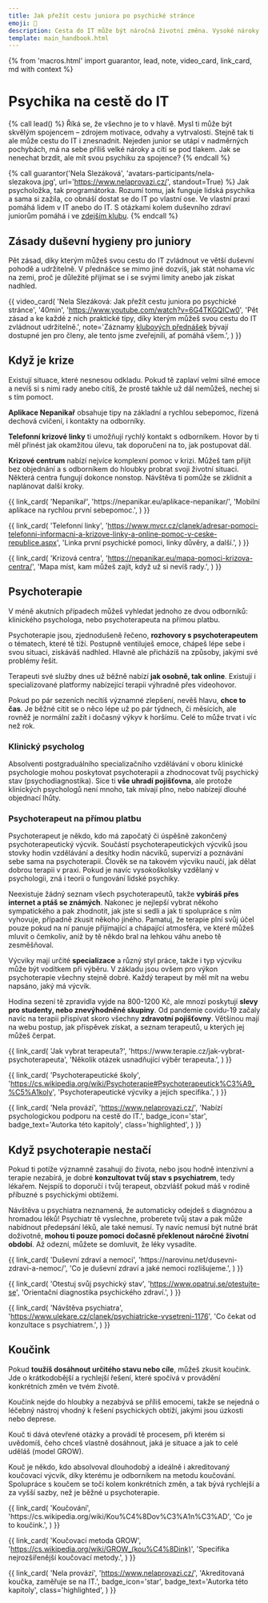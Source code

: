 ```yaml
---
title: Jak přežít cestu juniora po psychické stránce
emoji: 💆
description: Cesta do IT může být náročná životní změna. Vysoké nároky na sebe sama, srovnávání se s ostatními, nedostatek odpočinku, nejistota. Přečti si, jak se to dá zvládat.
template: main_handbook.html
---
```


{% from 'macros.html' import guarantor, lead, note, video_card, link_card, md with context %}

# Psychika na cestě do IT

{% call lead() %}
  Říká se, že všechno je to v hlavě. Mysl ti může být skvělým spojencem – zdrojem motivace, odvahy a vytrvalosti. Stejně tak ti ale může cestu do IT i znesnadnit. Nejeden junior se utápí v nadměrných pochybách, má na sebe příliš velké nároky a cítí se pod tlakem. Jak se nenechat brzdit, ale mít svou psychiku za spojence?
{% endcall %}

{% call guarantor('Nela Slezáková', 'avatars-participants/nela-slezakova.jpg', url='https://www.nelaprovazi.cz/', standout=True) %}
  Jak psycholožka, tak programátorka. Rozumí tomu, jak funguje lidská psychika a sama si zažila, co obnáší dostat se do IT po vlastní ose. Ve vlastní praxi pomáhá lidem v IT anebo do IT. S otázkami kolem duševního zdraví juniorům pomáhá i ve [zdejším klubu](../club.md).
{% endcall %}

## Zásady duševní hygieny pro juniory

Pět zásad, díky kterým můžeš svou cestu do IT zvládnout ve větší duševní pohodě a udržitelně. V přednášce se mimo jiné dozvíš, jak stát nohama víc na zemi, proč je důležité přijímat se i se svými limity anebo jak získat nadhled.

{{ video_card(
  'Nela Slezáková: Jak přežít cestu juniora po psychické stránce',
  '40min',
  'https://www.youtube.com/watch?v=6G4TKGQICw0',
  'Pět zásad a ke každé z nich praktické tipy, díky kterým můžeš svou cestu do IT zvládnout udržitelně.',
  note='Záznamy [klubových přednášek](../events.md) bývají dostupné jen pro členy, ale tento jsme zveřejnili, ať pomáhá všem.',
) }}

## Když je krize

Existují situace, které nesnesou odkladu. Pokud tě zaplaví velmi silné emoce a nevíš si s nimi rady anebo cítíš, že prostě takhle už dál nemůžeš, nechej si s tím pomoct.

**Aplikace Nepanikař** obsahuje tipy na základní a rychlou sebepomoc, řízená dechová cvičení, i kontakty na odborníky.

**Telefonní krizové linky** ti umožňují rychlý kontakt s odborníkem. Hovor by ti měl přinést jak okamžitou úlevu, tak doporučení na to, jak postupovat dál.

**Krizové centrum** nabízí nejvíce komplexní pomoc v krizi. Můžeš tam přijít bez objednání a s odborníkem do hloubky probrat svoji životní situaci. Některá centra fungují dokonce nonstop. Návštěva ti pomůže se zklidnit a naplánovat další kroky.

<div class="link-cards">
  {{ link_card(
    'Nepanikař',
    'https://nepanikar.eu/aplikace-nepanikar/',
    'Mobilní aplikace na rychlou první sebepomoc.',
  ) }}

  {{ link_card(
    'Telefonní linky',
    'https://www.mvcr.cz/clanek/adresar-pomoci-telefonni-informacni-a-krizove-linky-a-online-pomoc-v-ceske-republice.aspx',
    'Linka první psychické pomoci, linky důvěry, a další.',
  ) }}

  {{ link_card(
    'Krizová centra',
    'https://nepanikar.eu/mapa-pomoci-krizova-centra/',
    'Mapa míst, kam můžeš zajít, když už si nevíš rady.',
  ) }}
</div>

## Psychoterapie

V méně akutních případech můžeš vyhledat jednoho ze dvou odborníků: klinického psychologa, nebo psychoterapeuta na přímou platbu.

Psychoterapie jsou, zjednodušeně řečeno, **rozhovory s psychoterapeutem** o tématech, které tě tíží. Postupně ventiluješ emoce, chápeš lépe sebe i svou situaci, získáváš nadhled. Hlavně ale přicházíš na způsoby, jakými své problémy řešit.

Terapeuti své služby dnes už běžně nabízí **jak osobně, tak online**. Existují i specializované platformy nabízející terapii výhradně přes videohovor.

Pokud po pár sezeních necítíš významné zlepšení, nevěš hlavu, **chce to čas**. Je běžné cítit se o něco lépe už po pár týdnech, či měsících, ale rovněž je normální zažít i dočasný výkyv k horšímu. Celé to může trvat i víc než rok.

### Klinický psycholog

Absolventi postgraduálního specializačního vzdělávání v oboru klinické psychologie mohou poskytovat psychoterapii a zhodnocovat tvůj psychický stav (psychodiagnostika). Sice ti **vše uhradí pojišťovna**, ale protože klinických psychologů není mnoho, tak mívají plno, nebo nabízejí dlouhé objednací lhůty.

### Psychoterapeut na přímou platbu

Psychoterapeut je někdo, kdo má započatý či úspěšně zakončený psychoterapeutický výcvik. Součástí psychoterapeutických výcviků jsou stovky hodin vzdělávání a desítky hodin nácviků, supervizí a poznávání sebe sama na psychoterapii. Člověk se na takovém výcviku naučí, jak dělat dobrou terapii v praxi. Pokud je navíc vysokoškolsky vzdělaný v psychologii, zná i teorii o fungování lidské psychiky.

Neexistuje žádný seznam všech psychoterapeutů, takže **vybíráš přes internet a ptáš se známých**. Nakonec je nejlepší vybrat někoho sympatického a pak zhodnotit, jak jste si sedli a jak ti spolupráce s ním vyhovuje, případně zkusit někoho jiného. Pamatuj, že terapie plní svůj účel pouze pokud na ní panuje přijímající a chápající atmosféra, ve které můžeš mluvit o čemkoliv, aniž by tě někdo bral na lehkou váhu anebo tě zesměšňoval.

Výcviky mají určité **specializace** a různý styl práce, takže i typ výcviku může být vodítkem při výběru. V základu jsou ovšem pro výkon psychoterapie všechny stejně dobré. Každý terapeut by měl mít na webu napsáno, jaký má výcvik.

Hodina sezení tě zpravidla vyjde na 800-1200 Kč, ale mnozí poskytují **slevy pro studenty, nebo znevýhodněné skupiny**. Od pandemie covidu-19 začaly navíc na terapii přispívat skoro všechny **zdravotní pojišťovny**. Většinou mají na webu postup, jak příspěvek získat, a seznam terapeutů, u kterých jej můžeš čerpat.

<div class="link-cards">
  {{ link_card(
    'Jak vybrat terapeuta?',
    'https://www.terapie.cz/jak-vybrat-psychoterapeuta',
    'Několik otázek usnadňující výběr terapeuta.',
  ) }}

  {{ link_card(
    'Psycho­terapeu­tic­ké školy',
    'https://cs.wikipedia.org/wiki/Psychoterapie#Psychoterapeutick%C3%A9_%C5%A1koly',
    'Psycho­terapeu­tic­ké výcviky a jejich specifika.',
  ) }}

  {{ link_card(
    'Nela provází',
    'https://www.nelaprovazi.cz/',
    'Nabízí psychologickou podporu na cestě do IT.',
    badge_icon='star',
    badge_text='Autorka této kapitoly',
    class='highlighted',
  ) }}
</div>

## Když psychoterapie nestačí

Pokud ti potíže významně zasahují do života, nebo jsou hodně intenzivní a terapie nezabírá, je dobré **konzultovat tvůj stav s psychiatrem**, tedy lékařem. Nejspíš to doporučí i tvůj terapeut, obzvlášť pokud máš v rodině příbuzné s psychickými obtížemi.

Návštěva u psychiatra neznamená, že automaticky odejdeš s diagnózou a hromadou léků! Psychiatr tě vyslechne, proberete tvůj stav a pak může nabídnout předepsání léků, ale také nemusí. Ty navíc nemusí být nutné brát doživotně, **mohou ti pouze pomoci dočasně překlenout náročné životní období**. Až odezní, můžete se domluvit, že léky vysadíte.

<div class="link-cards">
  {{ link_card(
    'Duševní zdraví a nemoci',
    'https://narovinu.net/dusevni-zdravi-a-nemoc/',
    'Co je duševní zdraví a jaké nemoci rozlišujeme.',
  ) }}

  {{ link_card(
    'Otestuj svůj psychický stav',
    'https://www.opatruj.se/otestujte-se',
    'Orientační diagnostika psychického zdraví.',
  ) }}

  {{ link_card(
    'Návštěva psychiatra',
    'https://www.ulekare.cz/clanek/psychiatricke-vysetreni-1176',
    'Co čekat od konzultace s psychiatrem.',
  ) }}
</div>

## Koučink

Pokud **toužíš dosáhnout určitého stavu nebo cíle**, můžeš zkusit koučink. Jde o krátkodobější a rychlejší řešení, které spočívá v provádění konkrétních změn ve tvém životě.

Koučink nejde do hloubky a nezabývá se příliš emocemi, takže se nejedná o léčebný nástroj vhodný k řešení psychických obtíží, jakými jsou úzkosti nebo deprese.

Kouč ti dává otevřené otázky a provádí tě procesem, při kterém si uvědomíš, čeho chceš vlastně dosáhnout, jaká je situace a jak to celé uděláš (model GROW).

Kouč je někdo, kdo absolvoval dlouhodobý a ideálně i akreditovaný koučovací výcvik, díky kterému je odborníkem na metodu koučování. Spolupráce s koučem se točí kolem konkrétních změn, a tak bývá rychlejší a za vyšší sazby, než je běžné u psychoterapie.

<div class="link-cards">
  {{ link_card(
    'Koučování',
    'https://cs.wikipedia.org/wiki/Kou%C4%8Dov%C3%A1n%C3%AD',
    'Co je to koučink.',
  ) }}

  {{ link_card(
    'Koučovací metoda GROW',
    'https://cs.wikipedia.org/wiki/GROW_(kou%C4%8Dink)',
    'Specifika nejrozšířenější koučovací metody.',
  ) }}

  {{ link_card(
    'Nela provází',
    'https://www.nelaprovazi.cz/',
    'Akreditovaná koučka, zaměřuje se na IT.',
    badge_icon='star',
    badge_text='Autorka této kapitoly',
    class='highlighted',
  ) }}
</div>


<!-- {#

feedback na stránku https://discord.com/channels/769966886598737931/789046675247333397/1025450055999692910

https://www.heroine.cz/zeny-it/6341-syndrom-podvodnice-vas-pri-praci-v-it-snadno-dozene-jak-proti-nemu-bojovat

Don’t compare yourself
https://twitter.com/traversymedia/status/1298585427016908801

6, 8 - nepropadej panice
https://www.youtube.com/playlist?list=PLhB6F20C-jTPITEXEHus6fVZDfNxzRbv_

workoholismus
https://discord.com/channels/769966886598737931/864434067968360459/900281705246633995

Ahoj :-) tohle mi připadá supr! Sám jsem tím trpěl, teď už tolik ne. A věřím, že spousta juniorů a zvlášť juniorek má tenhle syndrom. Tak jsem si říkal, že by tě to mohlo zaujmout... https://www.youtube.com/watch?v=l_Vqp1dPuPo

Produktivita
https://discord.com/channels/769966886598737931/864434067968360459/901243092856889384

--- https://discord.com/channels/769966886598737931/789107031939481641/999239037187534898
Na "jak zvýšit psychickou odolnost" jsou psaný celý knížky 😄 ale já osobně jsem spíš zastánce toho, že tě zocelují náročné životní situace, které jsi překonal. Je rozdíl mezi eustresem a distresem, eustres je mírný a nabudí tě k lepšímu výkonu, distres už je za hranou a tvůj výkon zhorší. Můj tip na snížení stresu je určitě nácvik. Kognitivně behaviorální terapie vystavování se podnětům, které způsobují úzkost hodně propaguje, a funguje to. Takže poprosit někoho blízkého, ať se mnou simuluje pohovorovou situaci může snížit stres při samotném pohovoru.
---


--- https://discord.com/channels/769966886598737931/864434067968360459/997241498452111441
Teď jsem narazil na velice zajímavou myšlenku, která by mohla rozproudit diskuzi. Čtu zrovna knihu Psychologie peněz (všiml jsem si ze téma financí se tu někde nedávno řešilo) a velice mě tam zaujala myšlenka toho, že pokud člověk zjistí, že chce najednou dělat něco nového (třeba nastartovat kariéru v IT jako asi většina z nás) tak má tendenci se na to až nezdravě soustředit. Plus ho k tomu ještě svírá lítost, že obětoval tolik času něčemu jinému co zrovna opouští a takovéto “kéž bych začal dřív” mu může dost ublížit. Co vy na to? Znáte to? Já osobně jsem s tímhle pocitem bojoval dost dlouhou dobu. Jednou za čas mě to přepadne, ale naučil jsem se s tím pracovat a soustředit se na fakt, že vše v životě má své opodstatnění a vše má svůj čas. Proto taky třeba tolik nespěchám na učení a je to pro mě až na druhém místě za rodinou. 😊
---


--- https://discord.com/channels/769966886598737931/864434067968360459/980834407839571988
Velmi dobrá otázka, já si myslím, že např. 1) ti psychické obtíže zasahují do života - způsobují problémy v práci, vztazích... 2) ostatní ti říkají, že to už není normální, 3) můžeš si udělat screening, který zaštituje Národní ústav duševního zdraví https://www.opatruj.se/otestujte-se .... 4) + pokud máš v rodině historii duševních obtíží, tak je to další důvod
---


--- https://discord.com/channels/769966886598737931/788826407412170752/972950345863028737
Strach a vzrušení před prvním zveřejněním životopisu…, před prvním pohovorem…, před nástupem do práce… Už vím, že mě chtějí, mám domluvenou pozici i mzdu, a přece se to první pracovní ráno cítím jako kdybych šla k maturitě. Sevřená nervozitou, plná očekávání. Co se bude dít první den? A co ty dny další?
Obecně je nástupní den hlavně o setkání a poznání prostředí, vyřízení administrace, předání notebooku a mobilu, přidělení práv a přístupů, absolvování prvních „školení“ o firmě, práci, režimu, atd. Informace jsem hltala možná až moc vehementně, nevím proč jsem si myslela, že musím nasadit vražedné tempo a všechno si hned zapamatovat… Měla jsem toho tak plnou hlavu, že jsem v noci neusnula.
Druhý den jsem nastoupila na projekt do jiné společnosti. Takže stejné kolečko co předchozí den: další nové prostředí, setkání, administrace, notebook, školení… někdy jste na tom tak dobře, že přijdete, první den dostanete notebook a smlouvu, druhý den vám zařídí přístupy a vysvětlí práci, a třetí den už přispíváte jako plnohodnotný člen týmu. Mně se ty dny změnily v týdny (slabina korporátů), takže třeba první měsíc jsem dost intenzivně bojovala se strachem z vyhazovu a s pocitem, že jsem tam k ničemu, protože „nic neprogramuji a jen čtu dokumentaci“ k projektu. Ale v týmu se vědělo, že jsem úplný nováček a zaškoluji se na nových technologiích, takže všichni byli klidní, nápomocní a já se postupně uklidňovala taky… Hlavně díky rozhovorům v kuchyňkách a na obědech (které vřele doporučuji), protože jsem se dozvěděla, že i mým kolegům trval proces rozkoukávání dlouho, že je to normální, pochopitelné, že není kam spěchat, mám být v klidu a pokud budou mít pocit, že bych „měla zrychlit“, určitě to jasně řeknou – opadly tak moje obavy, že bych ze dne na den dostala smsku, ať už do práce nechodím. Postupně jsem začala psát kód a těšilo mě, že byl schvalován bez připomínek a s pochvalou, že mi to jde. Takže nevzdávejte to!
---


--- https://discord.com/channels/769966886598737931/1089542061910413345/1089645111840886836
Ahoj Jamébo, vítej v klubu.
Máš tedy v životě aktuálně řádně naloženo, ne že ne. 😓
Jsme sice stejně staří a už sem taky nějakou tou krizí prošel, ale jako bezdětný, si tohle neumím moc představit. 😮

Co si představit umím, je to, co je potřeba pro změnu kariéry do IT, protože posledních několik let tím lidi provázím.

Ne všem se to povede a ty důvody jsou v naprosté většině stejné:
🪫 nejsou na tom psychicky dobře, vyhoření, deprese, rozpad vztahu, to všechno je často bohužel smrtelná rána téhle snaze, prostě už nemáš energii
💸 nemají dost finančních rezerv: není to levné, místo práce se učit, platit kurzy, hledání práce taky trvá, nástupní peníze v IT nejsou žádná výhra (pořád není výjimkou 30 hrubého za fulltime) i když to samozřejmě stoupá relativně rychle
🫂 chybí podpora partnerů / rodiny / okolí: tohle je trochu propojené s těmi předchozími, okolí ti to může financovat, hlídat děti a vůbec ten pocit, že ti někdo blízký říká, že to zvládneš je taky dost důležitej.

A teď když se touhle optikou dívám na tvoji situaci, jak ji tu popisuješ, tak kromě odhodlání, které z toho cítím (respekt!), tam vidím i dost rizik. Trh aktuálně taky není na tvé straně, poněkud to vychladlo a je potřeba umět víc a práci juniorům trvá najít déle než třeba před rokem.

Nerad bych tě tím demotivoval, ale v tvé situaci asi nemůžeš moc riskovat a jít do toho po hlavě bez ohledu na šance a je proto na místě spíš opatrnější přístup. ☹️

Zkusme přijít na nějakou cestu, jak by to mohlo jít. 🤔
---




--- https://discord.com/channels/769966886598737931/864434067968360459/1108854118119919667
Zajímavá pomůcka 🙂 https://www.starterstory.com/how-to-say-no
---


--- https://discord.com/channels/769966886598737931/864434067968360459/1111537040358654012
Vykouklo na mě na <:facebook:976201141924802580>: https://www.elsa.cvut.cz/wp-content/uploads/2022/11/manual-dusevniho-zdravi-vysokoskolaka.pdf
---


--- https://discord.com/channels/769966886598737931/916339896963190785/1118274720081641662

---


--- https://discord.com/channels/769966886598737931/864434067968360459/1128945673409134642
Můj první podcast! 😅 Povídáme si (nečekaně) o juniorech, na cestě za první prací v IT a juniorech v novém zaměstnání. A Vojtěch Mádr a Šárka Kousalová ze mě mámí řadu tipů, "Co dělat když...". Dotkla jsem se tak i témat, které jsem zatím v přednáškách nepokryla. Příjemný poslech 😉

https://bit.ly/43kQTxx
---


#} -->
